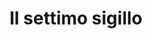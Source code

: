 ---
layout: post
title: Il settimo sigillo
director: Ingmar Bergman
year: 1957
cover: https://images.mubicdn.net/images/film/173/cache-47562-1558111471/image-w1280.jpg
imdb_id: tt0050976
sas: true
---